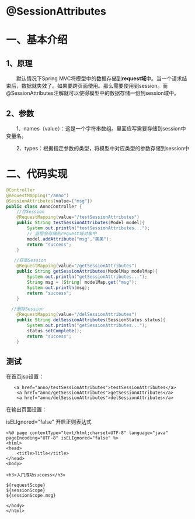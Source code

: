 # @SessionAttributes

# 一、基本介绍

## 1、原理

　　默认情况下Spring MVC将模型中的数据存储到**request域**中。当一个请求结束后，数据就失效了。如果要跨页面使用。那么需要使用到session。而@SessionAttributes注解就可以使得模型中的数据存储一份到session域中。

 

## 2、参数

　　1、names（value）：这是一个字符串数组。里面应写需要存储到session中变量名。

　　2、types：根据指定参数的类型，将模型中对应类型的参数存储到session中



# 二、代码实现

```java
@Controller
@RequestMapping("/anno")
@SessionAttributes(value={"msg"})  
public class AnnoController {
    //存Session
    @RequestMapping(value="/testSessionAttributes")
    public String testSessionAttributes(Model model){
        System.out.println("testSessionAttributes...");
        // 底层会存储到request域对象中
        model.addAttribute("msg","美美");
        return "success";
    }

   //获取Session
    @RequestMapping(value="/getSessionAttributes")
    public String getSessionAttributes(ModelMap modelMap){
        System.out.println("getSessionAttributes...");
        String msg = (String) modelMap.get("msg");
        System.out.println(msg);
        return "success";
    }

  //删除Session
    @RequestMapping(value="/delSessionAttributes")
    public String delSessionAttributes(SessionStatus status){
        System.out.println("getSessionAttributes...");
        status.setComplete();
        return "success";
    }
```



## 测试

在首页jsp设置： 

```
   <a href="anno/testSessionAttributes">testSessionAttributes</a>
    <a href="anno/getSessionAttributes">getSessionAttributes</a>
    <a href="anno/delSessionAttributes">delSessionAttributes</a>
```

在输出页面设置：

isELIgnored="false" 开启正则表达式

```
<%@ page contentType="text/html;charset=UTF-8" language="java" pageEncoding="UTF-8" isELIgnored="false" %>
<html>
<head>
    <title>Title</title>
</head>
<body>

<h3>入门成功success</h3>

${requestScope}
${sessionScope}
${sessionScope.msg}

</body>
</html>
```

